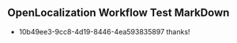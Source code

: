 ## OpenLocalization Workflow Test MarkDown
* 10b49ee3-9cc8-4d19-8446-4ea593835897 thanks!

<!--HONumber=Jul16_HO4-->


